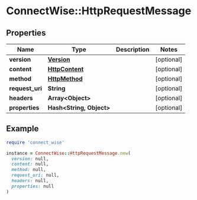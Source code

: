 # ConnectWise::HttpRequestMessage

## Properties

| Name | Type | Description | Notes |
| ---- | ---- | ----------- | ----- |
| **version** | [**Version**](Version.md) |  | [optional] |
| **content** | [**HttpContent**](HttpContent.md) |  | [optional] |
| **method** | [**HttpMethod**](HttpMethod.md) |  | [optional] |
| **request_uri** | **String** |  | [optional] |
| **headers** | **Array&lt;Object&gt;** |  | [optional] |
| **properties** | **Hash&lt;String, Object&gt;** |  | [optional] |

## Example

```ruby
require 'connect_wise'

instance = ConnectWise::HttpRequestMessage.new(
  version: null,
  content: null,
  method: null,
  request_uri: null,
  headers: null,
  properties: null
)
```

